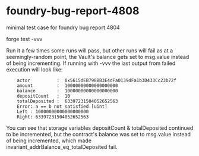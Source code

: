 # foundry-bug-report-4808
minimal test case for foundry bug report 4804

forge test -vvv

Run it a few times some runs will pass, but other runs will fail as at a seemingly-random point, the Vault's balance gets set to msg.value instead of being incrementing. If running with -vvv the last output from failed execution will look like:

        actor          :  0x5615dEB798BB3E4dFa0139dFa1b3D433Cc23b72f
        amount         :  10000000000000000000
        balance        :  10000000000000000000
        depositCount   :  10
        totalDeposited :  63397231504052652563
        Error: a == b not satisfied [uint]
        Left : 10000000000000000000
        Right: 63397231504052652563

You can see that storage variables depositCount & totalDeposited continued to be incremented, but the contract's balance was set to msg.value instead of being incremented, which made invariant_addrBalance_eq_totalDeposited fail.

